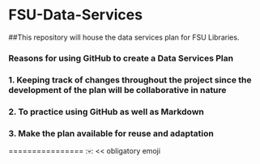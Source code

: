 FSU-Data-Services
=================

##This repository will house the data services plan for FSU Libraries.
### **Reasons for using GitHub to create a Data Services Plan**
### 1. Keeping track of changes throughout the project since the development of the plan will be collaborative in nature
### 2. To practice using GitHub as well as Markdown
### 3. Make the plan available for reuse and adaptation

================
::skull:: << obligatory emoji 
